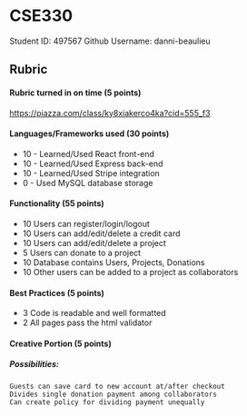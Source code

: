 # CSE330
Student ID: 497567 
Github Username: danni-beaulieu

## Rubric

#### Rubric turned in on time (5 points)
https://piazza.com/class/ky8xiakerco4ka?cid=555_f3

#### Languages/Frameworks used (30 points)
  * 10 - Learned/Used React front-end
  * 10 - Learned/Used Express back-end
  * 10 - Learned/Used Stripe integration
  * 0 - Used MySQL database storage
  
#### Functionality (55 points)
  * 10 Users can register/login/logout
  * 10 Users can add/edit/delete a credit card
  * 10 Users can add/edit/delete a project 
  * 5 Users can donate to a project
  * 10 Database contains Users, Projects, Donations
  * 10 Other users can be added to a project as collaborators
  
#### Best Practices (5 points)
  * 3 Code is readable and well formatted
  * 2 All pages pass the html validator

#### Creative Portion (5 points)
  ##### Possibilities: 
    Guests can save card to new account at/after checkout
    Divides single donation payment among collaborators
    Can create policy for dividing payment unequally
